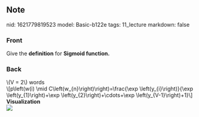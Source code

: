 ## Note
nid: 1621779819523
model: Basic-b122e
tags: 11_lecture
markdown: false

### Front
Give the <b>definition</b> for <b>Sigmoid function.</b>

### Back
<div>
  \(V = 2\) words
</div>
<div>
  \[p\left(w(i) \mid C\left(w_{n}\right)\right)=\frac{\exp
  \left(y_{i}\right)}{\exp \left(y_{1}\right)+\exp
  \left(y_{2}\right)+\cdots+\exp \left(y_{V-1}\right)+1}\]
</div>
<div>
  <b>Visualization</b>
</div>
<div><img src=
"paste-6ae0faa890d3244b468136e37f73a6e39633ea1f.jpg"></div>
